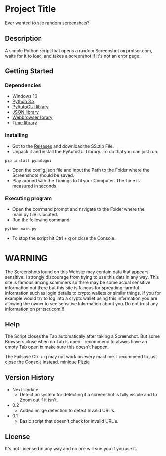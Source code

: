 # Project Title

Ever wanted to see random screenshots?

## Description

A simple Python script that opens a random Screenshot on prntscr.com, waits for it to load, and takes a screenshot if it's not an error page.

## Getting Started

### Dependencies

* Windows 10
* [Python 3.x]([https://www.python.org/downloads/])
* [PyAutoGUI library]([https://pypi.org/project/PyAutoGUI/])
* [JSON library]([https://docs.python.org/3/library/json.html])
* [Webbrowser library]([https://docs.python.org/3/library/webbrowser.html])
* T[ime library]([https://docs.python.org/3/library/time.html])

### Installing

* Got to the [Releases]([https://github.com/Darkylt/Screenshot-Searcher/releases]) and download the SS.zip File.
* Unpack it and install the PyAutoGUI Library. To do that you can just run:
```
pip install pyautogui
```
* Open the config.json file and input the Path to the Folder where the Screenshots should be saved.
* Play around with the Timings to fit your Computer. The Time is measured in seconds.

### Executing program

* Open the command prompt and navigate to the Folder where the main.py file is located.
* Run the following command:
```
python main.py
```
* To stop the script hit Ctrl + q or close the Console.

# WARNING
The Screenshots found on this Website may contain data that appears sensitive.
I strongly discourage from trying to use this data in any way.
This site is famous among scammers so there may be some actual sensitive information out there
but this site is famous for spreading harmful information such as login details to crypto wallets or similar things.
If you for example would try to log into a crypto wallet using this information you are allowing the owner to see sensitive Information about you.
Do not trust any information on prntscr.com!!!

## Help

The Script closes the Tab automatically after taking a Screenshot.
But some Browsers close when no Tab is open.
I recommend to always have an empty Tab open to make sure this doesn't happen.

The Failsave Ctrl + q may not work on every machine.
I recommend to just close the Console instead.
minique Pizzie  

## Version History
* Next Update:
    * Detection system for detecting if a screenshot is fully visible and to Zoom out if it isn't.
* 0.2
    * Added image detection to detect Invalid URL's.
* 0.1
    * Basic script that doesn't check for invalid URL's.

## License

It's not Licensed in any way and no one will sue you if you use it.
